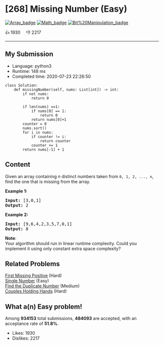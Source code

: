 # [268] Missing Number (Easy)

[![Array_badge](https://img.shields.io/badge/topic-Array-green.svg)](https://leetcode.com/problems/missing-number/)  [![Math_badge](https://img.shields.io/badge/topic-Math-green.svg)](https://leetcode.com/problems/missing-number/)  [![Bit%20Manipulation_badge](https://img.shields.io/badge/topic-Bit%20Manipulation-green.svg)](https://leetcode.com/problems/missing-number/) 

:+1: 1930 &nbsp; &nbsp; :thumbsdown: 2217

---

## My Submission

- Language: python3
- Runtime: 148 ms
- Completed time: 2020-07-23 22:26:50

```python3
class Solution:
    def missingNumber(self, nums: List[int]) -> int:
        if not nums:
            return 0
        
        if len(nums) ==1:
            if nums[0] == 1:
                return 0
            return nums[0]+1
        counter = 0
        nums.sort()
        for i in nums:
            if counter != i:
                return counter
            counter += 1
        return nums[-1] + 1
```

## Content
<p>Given an array containing <i>n</i> distinct numbers taken from <code>0, 1, 2, ..., n</code>, find the one that is missing from the array.</p>

<p><b>Example 1:</b></p>

<pre>
<b>Input:</b> [3,0,1]
<b>Output:</b> 2
</pre>

<p><b>Example 2:</b></p>

<pre>
<b>Input:</b> [9,6,4,2,3,5,7,0,1]
<b>Output:</b> 8
</pre>

<p><b>Note</b>:<br />
Your algorithm should run in linear runtime complexity. Could you implement it using only constant extra space complexity?</p>

## Related Problems
[First Missing Positive](https://leetcode.com/problems/first-missing-positive/) (Hard) <br>
[Single Number](https://leetcode.com/problems/single-number/) (Easy) <br>
[Find the Duplicate Number](https://leetcode.com/problems/find-the-duplicate-number/) (Medium) <br>
[Couples Holding Hands](https://leetcode.com/problems/couples-holding-hands/) (Hard) <br>

## What a(n) Easy problem!
Among **934153** total submissions, **484093** are accepted, with an acceptance rate of **51.8%**. <br>

- Likes: 1930
- Dislikes: 2217

